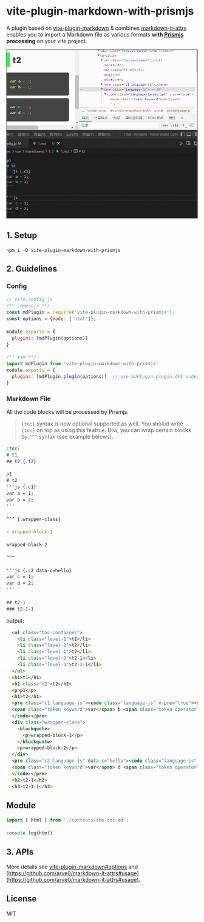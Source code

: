 # vite-plugin-markdown-with-prismjs

A plugin based on [vite-plugin-markdown](https://github.com/hmsk/vite-plugin-markdown) & combines [markdown-it-attrs](https://github.com/arve0/markdown-it-attrs) enables you to import a Markdown file as various formats **with [Prismjs](https://prismjs.com/) processing** on your vite project.

![](./GIF.gif)

## 1. Setup

```
npm i -D vite-plugin-markdown-with-prismjs
```

## 2. Guidelines 

### Config

```js
// vite.config.js
/** commonjs **/
const mdPlugin = require('vite-plugin-markdown-with-prismjs');
const options = {mode: ['html']};

module.exports = {
  plugins: [mdPlugin(options)]
}

/** esm **/
import mdPlugin from 'vite-plugin-markdown-with-prismjs'
module.exports = {
  plugins: [mdPlugin.plugin(options)]  // use mdPlugin.plugin API under esm mode
}
```

### Markdown File
All the code blocks will be processed by Prismjs.

> `[toc]` syntax is now optional supported as well. You sholud write `[toc]` on top as using this featrue.
> Btw, you can wrap certain blocks by `^^^` syntax (see example belows).

```md
[toc]
# t1
## t2 {.t2}

p1
# t2
'''js {.c1}
var a = 1;
var b = 2;
'''

^^^ {.wrapper-class}

> wrapped-block-1

wrapped-block-2

^^^

'''js {.c2 data-c=hello}
var c = 1;
var d = 2;
'''

## t2-1
### t2-1-1
```

output:

```html
  <ul class="toc-container">
    <li class="level-1">t1</li>
    <li class="level-2">t2</li>
    <li class="level-1">t2</li>
    <li class="level-2">t2-1</li>
    <li class="level-3">t2-1-1</li>
  </ul>
  <h1>t1</h1>
  <h2 class="t2">t2</h2>
  <p>p1</p>
  <h1>t2</h1>
  <pre class="c1 language-js"><code class="language-js" v-pre="true"><span class="token keyword">var</span> a <span class="token operator">=</span> <span class="token number">1</span><span class="token punctuation">;</span>
  <span class="token keyword">var</span> b <span class="token operator">=</span> <span class="token number">2</span><span class="token punctuation">;</span>
  </code></pre>
  <div class="wrapper-class">
    <blockquote>
      <p>wrapped-block-1</p>
    </blockquote>
    <p>wrapped-block-2</p>
  </div>
  <pre class="c2 language-js" data-c="hello"><code class="language-js" v-pre="true"><span class="token keyword">var</span> c <span class="token operator">=</span> <span class="token number">1</span><span class="token punctuation">;</span>
  <span class="token keyword">var</span> d <span class="token operator">=</span> <span class="token number">2</span><span class="token punctuation">;</span>
  </code></pre>
  <h2>t2-1</h2>
  <h3>t2-1-1</h3>
```

## Module

```js
import { html } from './contents/the-doc.md';

console.log(html)
```

## 3. APIs

More details see [vite-plugin-markdown#options](https://github.com/hmsk/vite-plugin-markdown#options) and [https://github.com/arve0/markdown-it-attrs#usage](https://github.com/arve0/markdown-it-attrs#usage).

## License

MIT
